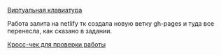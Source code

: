 [Виртуальная клавиатура](https://eloquent-golick-8b85aa.netlify.com)

Работа залита на netlify тк создала новую ветку gh-pages и туда все
перенесла, как сказано в задании.

[Кросс-чек для проверки работы](https://rolling-scopes-school.github.io/checklist/)
